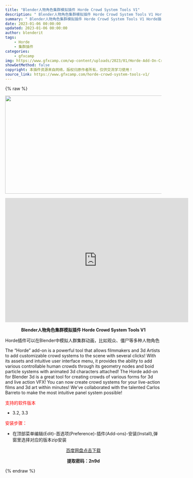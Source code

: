 ```yaml
---
title: "Blender人物角色集群模拟插件 Horde Crowd System Tools V1"
description: "﻿ Blender人物角色集群模拟插件 Horde Crowd System Tools V1 Horde插件可以在Blender中模拟人群集群动画，比如观众、僵尸等多种人物角色 The “Horde..."
summary: "﻿ Blender人物角色集群模拟插件 Horde Crowd System Tools V1 Horde插件可以在Blender中模拟人群集群动画，比如观众、僵尸等多种人物角色 The “Horde..."
date: 2023-01-06 00:00:00
updated: 2023-01-06 00:00:00
author: blenderit
tags: 
    - Horde
    - 集群插件
categories:
    - gfxcamp
img: https://www.gfxcamp.com/wp-content/uploads/2023/01/Horde-Add-On-Crowd-System-Tools.jpg
showGetMethod: false
copyright: 本插件资源来自网络，版权归原作者所有，仅供交流学习使用！
source_link: https://www.gfxcamp.com/horde-crowd-system-tools-v1/
---
```


{% raw %}
<div><p><img decoding="async" class="aligncenter size-full wp-image-109367" src="https://www.gfxcamp.com/wp-content/uploads/2023/01/Horde-Add-On-Crowd-System-Tools.jpg" data-src="https://www.gfxcamp.com/wp-content/uploads/2023/01/Horde-Add-On-Crowd-System-Tools.jpg" alt="" width="590" height="316" data-srcset="https://www.gfxcamp.com/wp-content/uploads/2023/01/Horde-Add-On-Crowd-System-Tools.jpg 590w, https://www.gfxcamp.com/wp-content/uploads/2023/01/Horde-Add-On-Crowd-System-Tools-150x80.jpg 150w" data-sizes="(max-width: 590px) 100vw, 590px"></p><p style="text-align: center;"><iframe loading="lazy" src="https://player.youku.com/embed/XNTkzNDE0ODMyMA==" width="590" height="400" frameborder="0" allowfullscreen="allowfullscreen" data-mce-fragment="1"><span data-mce-type="bookmark" style="display: inline-block; width: 0px; overflow: hidden; line-height: 0;" class="mce_SELRES_start">﻿</span></iframe></p><p style="text-align: center;"><strong>Blender人物角色集群模拟插件 Horde Crowd System Tools V1</strong></p><p>Horde插件可以在Blender中模拟人群集群动画，比如观众、僵尸等多种人物角色</p><p>The “Horde” add-on is a powerful tool that allows filmmakers and 3d Artists to add customizable crowd systems to the scene with several clicks! With its assets and intuitive user interface menu, it provides the ability to add various controllable human crowds through its geometry nodes and boid particle systems with animated 3d characters attached! The Horde add-on for Blender 3d is a great tool for creating crowds of various forms for 3d and live action VFX! You can now create crowd systems for your live-action films and 3d art within minutes! We’ve collaborated with the talented Carlos Barreto to make the most intuitive panel system possible!</p><p><span style="color: #ff0000;">支持的软件版本</span></p><ul>
<li>3.2, 3.3</li>
</ul><p><span style="color: #ff0000;">安装步骤：</span></p><ul>
<li>在顶部菜单编辑(Edit)-首选项(Preference)-插件(Add-ons)-安装(Install),弹窗里选择对应的版本zip安装</li>
</ul><p style="text-align: center;"><a class="maxbutton-3 maxbutton maxbutton-baidu" target="_blank" rel="noopener" href="https://pan.baidu.com/s/15nqNZEzKFPrDHURL9eW9jQ?pwd=2n9d"><span class="mb-text">百度网盘点击下载</span></a></p><p style="text-align: center;"><strong>提取密码：2n9d</strong></p></div>
<div style="display: none">gfxcamp</div>
{% endraw %}